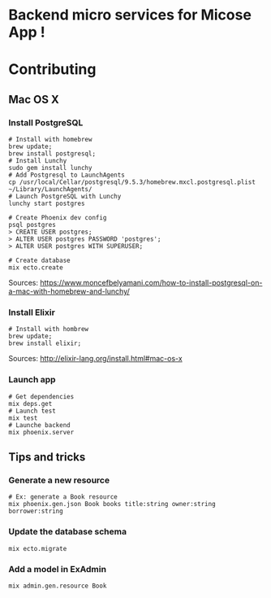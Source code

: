 # Backend micro services for Micose App !

# Contributing
## Mac OS X
### Install PostgreSQL
```shell
# Install with homebrew
brew update;
brew install postgresql;
# Install Lunchy
sudo gem install lunchy
# Add Postgresql to LaunchAgents
cp /usr/local/Cellar/postgresql/9.5.3/homebrew.mxcl.postgresql.plist ~/Library/LaunchAgents/
# Launch PostgreSQL with Lunchy 
lunchy start postgres

# Create Phoenix dev config
psql postgres
> CREATE USER postgres;
> ALTER USER postgres PASSWORD 'postgres';
> ALTER USER postgres WITH SUPERUSER;

# Create database
mix ecto.create
```

Sources: https://www.moncefbelyamani.com/how-to-install-postgresql-on-a-mac-with-homebrew-and-lunchy/

### Install Elixir
```shell
# Install with hombrew
brew update;
brew install elixir;
```

Sources: http://elixir-lang.org/install.html#mac-os-x

### Launch app
```shell
# Get dependencies
mix deps.get
# Launch test
mix test
# Launche backend
mix phoenix.server
```

## Tips and tricks
### Generate a new resource
```shell
# Ex: generate a Book resource
mix phoenix.gen.json Book books title:string owner:string borrower:string
```

### Update the database schema
```shell
mix ecto.migrate
```

### Add a model in ExAdmin
```shell
mix admin.gen.resource Book
```